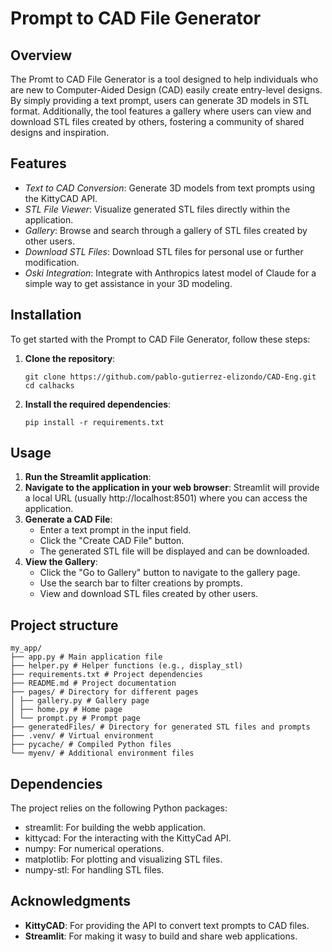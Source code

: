 # Prompt to CAD File Generator
## Overview
The Promt to CAD File Generator is a tool designed to help individuals who are new to Computer-Aided Design (CAD) easily create entry-level designs. By simply providing a text prompt, users can generate 3D models in STL format. Additionally, the tool features a gallery where users can view and download STL files created by others, fostering a community of shared designs and inspiration. 
## Features
- *Text to CAD Conversion*: Generate 3D models from text prompts using the KittyCAD API.
- *STL File Viewer*: Visualize generated STL files directly within the application.
- *Gallery*: Browse and search through a gallery of STL files created by other users.
- *Download STL Files*: Download STL files for personal use or further modification.
- *Oski Integration*: Integrate with Anthropics latest model of Claude for a simple way to get assistance in your 3D modeling.
## Installation
To get started with the Prompt to CAD File Generator, follow these steps:
1. **Clone the repository**:
   ```
   git clone https://github.com/pablo-gutierrez-elizondo/CAD-Eng.git
   cd calhacks
   ```
2. **Install the required dependencies**:
   ```
   pip install -r requirements.txt
   ```
## Usage
1. **Run the Streamlit application**:
2. **Navigate to the application in your web browser**: Streamlit will provide a local URL (usually http://localhost:8501) where you can access the application.
3. **Generate a CAD File**:
   - Enter a text prompt in the input field.
   - Click the "Create CAD File" button.
   - The generated STL file will be displayed and can be downloaded.
4. **View the Gallery**:
   - Click the "Go to Gallery" button to navigate to the gallery page.
   - Use the search bar to filter creations by prompts.
   - View and download STL files created by other users.
## Project structure
```
my_app/
├── app.py # Main application file
├── helper.py # Helper functions (e.g., display_stl)
├── requirements.txt # Project dependencies
├── README.md # Project documentation
├── pages/ # Directory for different pages
│ ├── gallery.py # Gallery page
│ ├── home.py # Home page
│ └── prompt.py # Prompt page
├── generatedFiles/ # Directory for generated STL files and prompts
├── .venv/ # Virtual environment
├── pycache/ # Compiled Python files
└── myenv/ # Additional environment files
```
## Dependencies
The project relies on the following Python packages:
- streamlit: For building the webb application.
- kittycad: For the interacting with the KittyCad API.
- numpy: For numerical operations.
- matplotlib: For plotting and visualizing STL files.
- numpy-stl: For handling STL files.
  
## Acknowledgments
- **KittyCAD**: For providing the API to convert text prompts to CAD files.
- **Streamlit**: For making it wasy to build and share web applications. 
